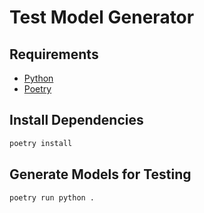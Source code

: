 # Test Model Generator

## Requirements

- [Python](https://www.python.org/downloads)
- [Poetry](https://python-poetry.org/docs/#installation)

## Install Dependencies

```sh
poetry install
```

## Generate Models for Testing

```sh
poetry run python .
```
